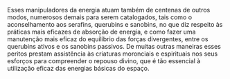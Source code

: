 ﻿Esses manipuladores da energia atuam também de centenas de outros modos, numerosos demais para serem catalogados, tais como o aconselhamento aos serafins, querubins e sanobins, no que diz respeito às práticas mais eficazes de absorção de energia, e como fazer uma manutenção mais eficaz do equilíbrio das forças divergentes, entre os querubins ativos e os sanobins passivos. De muitas outras maneiras esses peritos prestam assistência às criaturas moronciais e espirituais nos seus esforços para compreender o repouso divino, que é tão essencial à utilização eficaz das energias básicas do espaço.
